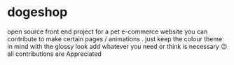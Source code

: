 # dogeshop
open source front end project for a pet e-commerce website
you can contribute to make certain pages / animations .
just keep the colour theme in mind with the glossy look 
add whatever you need or think is necessary 😉 all contributions are
Appreciated
